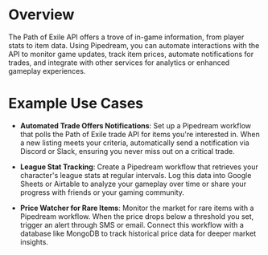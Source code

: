 # Overview

The Path of Exile API offers a trove of in-game information, from player stats to item data. Using Pipedream, you can automate interactions with the API to monitor game updates, track item prices, automate notifications for trades, and integrate with other services for analytics or enhanced gameplay experiences.

# Example Use Cases

- **Automated Trade Offers Notifications**: Set up a Pipedream workflow that polls the Path of Exile trade API for items you're interested in. When a new listing meets your criteria, automatically send a notification via Discord or Slack, ensuring you never miss out on a critical trade.

- **League Stat Tracking**: Create a Pipedream workflow that retrieves your character's league stats at regular intervals. Log this data into Google Sheets or Airtable to analyze your gameplay over time or share your progress with friends or your gaming community.

- **Price Watcher for Rare Items**: Monitor the market for rare items with a Pipedream workflow. When the price drops below a threshold you set, trigger an alert through SMS or email. Connect this workflow with a database like MongoDB to track historical price data for deeper market insights.

